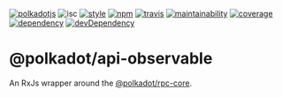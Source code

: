 
[![polkadotjs](https://img.shields.io/badge/polkadot-js-orange.svg?style=flat-square)](https://polkadot.js.org) ![isc](https://img.shields.io/badge/license-ISC-lightgrey.svg?style=flat-square) [![style](https://img.shields.io/badge/code%20style-semistandard-lightgrey.svg?style=flat-square)](https://github.com/Flet/semistandard) [![npm](https://img.shields.io/npm/v/@polkadot/api-observable.svg?style=flat-square)](https://www.npmjs.com/package/@polkadot/api-observable) [![travis](https://img.shields.io/travis/polkadot-js/api.svg?style=flat-square)](https://travis-ci.org/polkadot-js/api) [![maintainability](https://img.shields.io/codeclimate/maintainability/polkadot-js/api.svg?style=flat-square)](https://codeclimate.com/github/polkadot-js/api/maintainability) [![coverage](https://img.shields.io/coveralls/polkadot-js/api.svg?style=flat-square)](https://coveralls.io/github/polkadot-js/api?branch=master) [![dependency](https://david-dm.org/polkadot-js/api.svg?style=flat-square&path=packages/api-observable)](https://david-dm.org/polkadot-js/api?path=packages/api-observable) [![devDependency](https://david-dm.org/polkadot-js/api/dev-status.svg?style=flat-square&path=packages/api-observable)](https://david-dm.org/polkadot-js/api?path=packages/api-observable#info=devDependencies)

@polkadot/api-observable
========================

An RxJs wrapper around the [@polkadot/rpc-core](../rpc-core).

